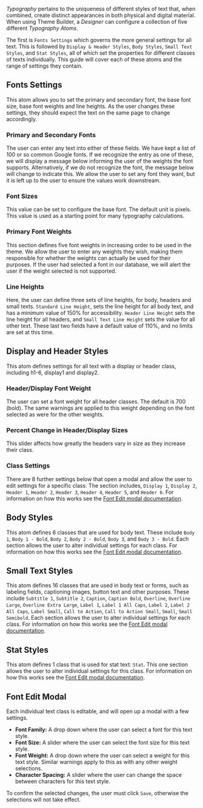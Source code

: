 *Typography* pertains to the uniqueness of different styles of text that, when combined, create distinct appearances in both physical and digital material. When using Theme Builder, a *Designer* can configure a collection of five different *Typography Atoms*.

The first is `Fonts Settings` which governs the more general settings for all text. This is followed by `Display & Header Styles`, `Body Styles`, `Small Text Styles`, and `Stat Styles`, all of which set the properties for different classes of texts individually. This guide will cover each of these atoms and the range of settings they contain.

## Fonts Settings

This atom allows you to set the primary and secondary font, the base font size, base font weights and line heights. As the user changes these settings, they should expect the text on the same page to change accordingly.

### Primary and Secondary Fonts

The user can enter any text into either of these fields. We have kept a list of 100 or so common Google fonts. If we recognize the entry as one of these, we will display a message below informing the user of the weights the font supports. Alternatively, if we do not recognize the font, the message below will change to indicate this. We allow the user to set any font they want, but it is left up to the user to ensure the values work downstream.

### Font Sizes

This value can be set to configure the base font. The default unit is pixels. This value is used as a starting point for many typography calculations.

### Primary Font Weights

This section defines five font weights in increasing order to be used in the theme. We allow the user to enter any weights they wish, making them responsible for whether the weights can actually be used for their purposes. If the user had selected a font in our database, we will alert the user if the weight selected is not supported.

### Line Heights

Here, the user can define three sets of line heights, for body, headers and small texts. `Standard Line Height`, sets the line height for all body text, and has a minimum value of 150% for accessibility. `Header Line Height` sets the line height for all headers, and `Small Text Line Height` sets the value for all other text. These last two fields have a default value of 110%, and no limits are set at this time.

## Display and Header Styles

This atom defines settings for all text with a display or header class, including h1-6, display1 and display2.

### Header/Display Font Weight

The user can set a font weight for all header classes. The default is 700 (bold). The same warnings are applied to this weight depending on the font selected as were for the other weights.

### Percent Change in Header/Display Sizes

This slider affects how greatly the headers vary in size as they increase their class.

### Class Settings

There are 8 further settings below that open a modal and allow the user to edit settings for a specific class. The section includes, `Display 1`, `Display 2`, `Header 1`, `Header 2`, `Header 3`, `Header 4`, `Header 5`, and `Header 6`. For information on how this works see the [Font Edit modal documentation](#font-edit-modal).

## Body Styles

This atom defines 6 classes that are used for body text. These include `Body 1`, `Body 1 - Bold`, `Body 2`, `Body 2 - Bold`, `Body 3`, and `Body 3 - Bold`. Each section allows the user to alter individual settings for each class. For information on how this works see the [Font Edit modal documentation](#font-edit-modal).

## Small Text Styles

This atom defines 16 classes that are used in body text or forms, such as labeling fields, captioning images, button text and other purposes. These include `Subtitle 1`, `Subtitle 2`, `Caption`, `Caption Bold`, `Overline`, `Overline Large`, `Overline Extra Large`, `Label 1`, `Label 1 All Caps`, `Label 2`, `Label 2 All Caps`, `Label Small`, `Call to Action`, `Call to Action Small`, `Small`, `Small Semibold`. Each section allows the user to alter individual settings for each class. For information on how this works see the [Font Edit modal documentation](#font-edit-modal).

## Stat Styles

This atom defines 1 class that is used for stat text: `Stat`. This one section allows the user to alter individual settings for this class. For information on how this works see the [Font Edit modal documentation](#font-edit-modal).

## Font Edit Modal

Each individual text class is editable, and will open up a modal with a few settings.

- **Font Family:** A drop down where the user can select a font for this text style.
- **Font Size:** A slider where the user can select the font size for this text style.
- **Font Weight:** A drop down where the user can select a weight for this text style. Similar warnings apply to this as with any other weight selections.
- **Character Spacing:** A slider where the user can change the space between characters for this text style.

To confirm the selected changes, the user must click `Save`, otherwise the selections will not take effect.
